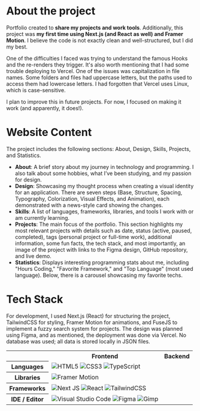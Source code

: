 # About the project
Portfolio created to **share my projects and work tools**. Additionally, this project was **my first time using Next.js (and React as well) and Framer Motion**. I believe the code is not exactly clean and well-structured, but I did my best.

One of the difficulties I faced was trying to understand the famous Hooks and the re-renders they trigger. It's also worth mentioning that I had some trouble deploying to Vercel. One of the issues was capitalization in file names. Some folders and files had uppercase letters, but the paths used to access them had lowercase letters. I had forgotten that Vercel uses Linux, which is case-sensitive.

I plan to improve this in future projects. For now, I focused on making it work (and apparently, it does!).



# Website Content
The project includes the following sections: About, Design, Skills, Projects, and Statistics.

- **About**: A brief story about my journey in technology and programming. I also talk about some hobbies, what I’ve been studying, and my passion for design.
- **Design**: Showcasing my thought process when creating a visual identity for an application. There are seven steps (Base, Structure, Spacing, Typography, Colorization, Visual Effects, and Animation), each demonstrated with a news-style card showing the changes.
- **Skills**: A list of languages, frameworks, libraries, and tools I work with or am currently learning.
- **Projects**: The main focus of the portfolio. This section highlights my most relevant projects with details such as date, status (active, paused, completed), tags (personal project or full-time work), additional information, some fun facts, the tech stack, and most importantly, an image of the project with links to the Figma design, GitHub repository, and live demo.
- **Statistics**: Displays interesting programming stats about me, including "Hours Coding," "Favorite Framework," and "Top Language" (most used language). Below, there is a carousel showcasing my favorite techs.



# Tech Stack
For development, I used Next.js (React) for structuring the project, TailwindCSS for styling, Framer Motion for animations, and FuseJS to implement a fuzzy search system for projects. The design was planned using Figma, and as mentioned, the deployment was done via Vercel. No database was used; all data is stored locally in JSON files.

<table align="center">
    <tr>
        <th></th>
        <th>
            Frontend
        </th>
        <th>
            Backend
        </th>
    </tr>
    <tr>
        <th>
            Languages
        </th>
        <td>
            <img alt="HTML5" src="https://img.shields.io/badge/html5-%23E34F26.svg?style=for-the-badge&logo=html5&logoColor=white"/>
            <img alt="CSS3" src="https://img.shields.io/badge/css3-%231572B6.svg?style=for-the-badge&logo=css3&logoColor=white"/>
            <img alt="TypeScript" src="https://img.shields.io/badge/typescript-%23007ACC.svg?style=for-the-badge&logo=typescript&logoColor=white"/>
        </td>
        <td></td>
    </tr>
     <tr>
        <th>
            Libraries
        </th>
        <td>
          <img alt="Framer Motion" src="https://img.shields.io/badge/Framer-black?style=for-the-badge&logo=framer&logoColor=blue">
        </td>
        <td></td>
    </tr>
    <tr>
        <th>
            Frameworks
        </th>
        <td>
            <img alt="Next JS" src="https://img.shields.io/badge/Next-black?style=for-the-badge&logo=next.js&logoColor=white">
            <img alt="React" src="https://img.shields.io/badge/react-%2320232a.svg?style=for-the-badge&logo=react&logoColor=%2361DAFB">
            <img alt="TailwindCSS" src="https://img.shields.io/badge/tailwindcss-%2338B2AC.svg?style=for-the-badge&logo=tailwind-css&logoColor=white"/>
        </td>
        <td></td>
    </tr>
    <tr>
        <th>
            IDE / Editor
        </th>
        <td>
            <img alt="Visual Studio Code" src="https://img.shields.io/badge/Visual%20Studio%20Code-0078d7.svg?style=for-the-badge&logo=visual-studio-code&logoColor=white"/>
            <img alt="Figma" src="https://img.shields.io/badge/figma-%23F24E1E.svg?style=for-the-badge&logo=figma&logoColor=white">
            <img alt="Gimp" src="https://img.shields.io/badge/Gimp-657D8B?style=for-the-badge&logo=gimp&logoColor=FFFFFF">
        </td>
        <td></td>
    </tr>
</table>
